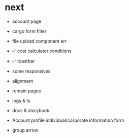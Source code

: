 # next
- account page
- cargo form filter
- file upload component err 
- ✅ cost calculator conditions
- ✅ toastbar

- some responsives 
- alignment
- remain pages
- logs & ts
- docs & storybook
- Account profile individual/corporate information form
- group arrow